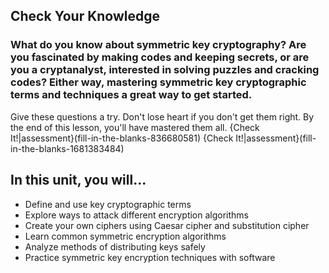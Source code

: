 ##       Check Your Knowledge

### What do you know about symmetric key cryptography?  Are you fascinated by making codes and keeping secrets, or are you a cryptanalyst, interested in solving puzzles and cracking codes? Either way, mastering symmetric key cryptographic terms and techniques a great way to get started.

Give these questions a try. Don't lose heart if you don't get them right. By the end of this lesson, you'll have mastered them all.
{Check It!|assessment}(fill-in-the-blanks-836680581)
{Check It!|assessment}(fill-in-the-blanks-1681383484)

 ## In this unit, you will...
- Define and use key cryptographic terms 
- Explore ways to attack different encryption algorithms
- Create your own ciphers using Caesar cipher and substitution cipher
- Learn common symmetric encryption algorithms
- Analyze methods of distributing keys safely
- Practice symmetric key encryption techniques with software


